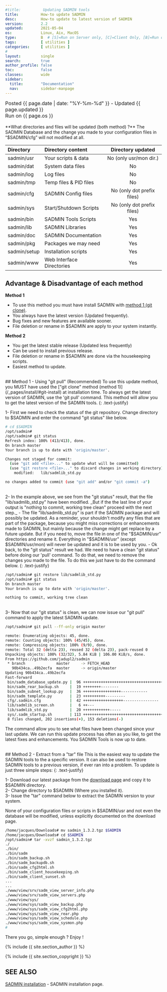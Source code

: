 ```yaml
---
#title:          Updating SADMIN tools
title:          How-to update SADMIN
desc:           How-to update to latest version of SADMIN
version:        2.2
updated:        2021-05-04
os:             Linux, Aix, MacOS
type:           B  # [S]=Run on Server only, [C]=Client Only, [B]=Run on Both
tags:           [ utilities ] 
categories:     [ utilities ] 
#
layout:         single
search:         true
author_profile: false
toc:            false
classes:        wide
sidebar:
  title:        "Documentation"
  nav:          sidebar-manpage
---
```


<font size="3">
<div>Posted {{ page.date | date: "%Y-%m-%d" }} - Updated {{ page.updated }}</div>
<div>Run on {{ page.os }}</div>
</font>


<br>
**What directories and files will be updated (both method) ?**  
The SADMIN Database and the change you made to your configuration files in “$SADMIN/cfg” will 
not modified at all.

| Directory             | Directory content     | Directory updated         |   
| :---                  | :---                  | :---:                     |   
| sadmin/usr            | Your scripts & data   | No (only usr/mon dir.)    | 
| sadmin/dat            | System data files     | No                        |
| sadmin/log            | Log files             | No                        | 
| sadmin/tmp            | Temp files & PID files| No                        |
| sadmin/cfg            | SADMIN Config files   | No (only dot prefix files)|  
| sadmin/sys            | Start/Shutdown Scripts| No (only dot prefix files)|   
| sadmin/bin            | SADMIN Tools Scripts  | Yes                       |   
| sadmin/lib            | SADMIN Libraries      | Yes                       |   
| sadmin/doc            | SADMIN Documentation  | Yes                       |  
| sadmin/pkg            | Packages we may need  | Yes                       |   
| sadmin/setup          | Installation scripts  | Yes                       |  
| sadmin/www            | Web Interface Directories    | Yes                       |   



## Advantage & Disadvantage of each method

**Method 1**
- To use this method you must have install SADMIN with [method 1 (git clone)](/_pages/install/#git-install).  
- You always have the latest version (Updated frequently).   
- Bug fixes and new features are available sooner.   
- File deletion or rename in $SADMIN are apply to your system instantly.   

**Method 2**   
- You get the latest stable release (Updated less frequently)  
- Can be used to install previous release.  
- File deletion or rename in $SADMIN are done via the housekeeping scripts.  
- Easiest method to update.  
  



<br>
## Method 1 - Using "git pull" (Recommended)
To use this update method, you MUST have used the ["git clone" method (method 1)](/_pages/install/#git-install) 
at installation time. To always get the latest version of SADMIN, use the 'git pull' command. This 
method will allow you to get the latest version of the SADMIN tools. 
{: .text-justify}

1- First we need to check the status of the git repository. Change directory to $SADMIN and enter the
command "git status" like below.

```bash
# cd $SADMIN
/opt/sadmin#
/opt/sadmin# git status
Refresh index: 100% (413/413), done.
On branch master
Your branch is up to date with 'origin/master'.

Changes not staged for commit:
  (use "git add <file>..." to update what will be committed)
  (use "git restore <file>..." to discard changes in working directory)
	modified:   lib/sadmlib_std.py

no changes added to commit (use "git add" and/or "git commit -a")
```

<br>
2- In the example above, we see from the "git status" result, that the file "lib/sadmlib_std.py" have 
been modified. _But if the the last line of your output is "nothing to commit, working tree clean" 
proceed with the next step._  
- The file "lib/sadmlib_std.py" is part if the SADMIN package and will possibly be updated. As a 
reminder, your shouldn't modify any files that are part of the package, because you 
might miss corrections or enhancements made to SADMIN, but mainly because the change might get 
replace by a future update. But if you need to, move the file in one 
of the "$SADMIN/usr" directories and rename it. Everything in "$SADMIN/usr" (except $SADMIN/usr/mon) 
will never be updated and it is to be used by you.  
- Ok back, to the "git status" result we had. We need to have a clean "git status" before doing our 
'pull' command. To do that, we need to remove the changes you made to the file. To do this we just 
have to do the command below.
{: .text-justify}

```bash
/opt/sadmin# git restore lib/sadmlib_std.py
/opt/sadmin# git status
On branch master
Your branch is up to date with 'origin/master'.

nothing to commit, working tree clean
```

<br>
3- Now that our "git status" is clean, we can now issue our "git pull" command to apply the latest 
SADMIN update.

```bash
/opt/sadmin# git pull --ff-only origin master

remote: Enumerating objects: 45, done.
remote: Counting objects: 100% (45/45), done.
remote: Compressing objects: 100% (9/9), done.
remote: Total 32 (delta 23), reused 32 (delta 23), pack-reused 0
Unpacking objects: 100% (32/32), 5.84 KiB | 106.00 KiB/s, done.
From https://github.com/jadupl2/sadmin
 * branch              master     -> FETCH_HEAD
   90b434ca..49b2ecfa  master     -> origin/master
Updating 90b434ca..49b2ecfa
Fast-forward
 bin/sadm_database_update.py |  96 +++++++++++++++++++++++++++++++++++++++++++++++----
 bin/sadm_rear_backup.sh     |  19 ++++++++--------
 bin/sadm_subnet_lookup.py   |  36 +++++++++++++++++------------
 bin/sadm_template.py        |  23 ++++++++++---------
 cfg/.sadmin.cfg             |  42 ++++++++++++++++++----------------
 lib/sadmlib_screen.sh       |   6 ++---
 lib/sadmlib_std.py          |  20 ++++++++++++-----
 sys/.sadm_startup.sh        | 113 +++++++++++++++++++++++++++++++++++++++++++++++++----
 8 files changed, 202 insertions(+), 153 deletions(-)
```
The command allow you to see what files have been changed since your last update. We can run this 
update process has often as you like, to get the latest fixes and enhancements. You SADMIN Tools is 
now up to date.






<br>
## Method 2 - Extract from a "tar" file 
This is the easiest way to update the SADMIN tools to the a specific version. It can also be used to
restore SADMIN tools to a previous version, if ever ran into a problem. To update is just three 
simple steps: 
{: .text-justify}

1- Download our latest package from the [download page](/_pages/download) and copy it to $SADMIN 
directory.  
2- Change directory to $SADMIN (Where you installed it).  
3- Issue the "tar" command below to extract the SADMIN version to your system.  

None of your configuration files or scripts in $SADMIN/usr and not even the database will be
modified, unless explicitly documented on the download page.  

```bash
/home/jacques/Downloads# mv sadmin_1.3.2.tgz $SADMIN
/home/jacques/Downloads# cd $SADMIN 
/opt/sadmin# tar -xvzf sadmin_1.3.2.tgz 
./
./bin/
./bin/sadm
./bin/sadm_backup.sh
./bin/sadm_backupdb.sh
./bin/sadm_cfg2html.sh
./bin/sadm_client_housekeeping.sh
./bin/sadm_client_sunset.sh
...
...
./www/view/srv/sadm_view_server_info.php
./www/view/srv/sadm_view_servers.php
./www/view/sys/
./www/view/sys/sadm_view_backup.php
./www/view/sys/sadm_view_cfg2html.php
./www/view/sys/sadm_view_rear.php
./www/view/sys/sadm_view_schedule.php
./www/view/sys/sadm_view_sysmon.php
# 
```

There you go, simple enough ? Enjoy ! 



{% include {{ site.section_author      }} %}

{% include {{ site.section_copyright   }} %}


<a id="seealso"></a>
## SEE ALSO

[SADMIN installation](/_pages/install.md) - SADMIN installation page.    
